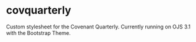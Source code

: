 # covquarterly
Custom stylesheet for the Covenant Quarterly. Currently running on OJS 3.1 with the Bootstrap Theme.
